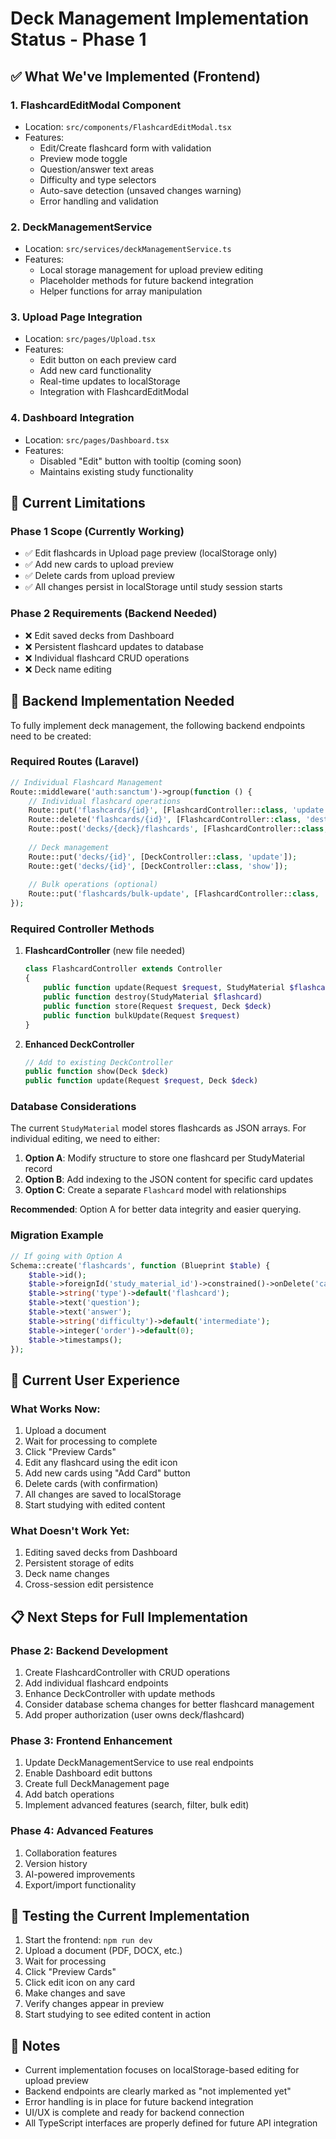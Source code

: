 # Deck Management Implementation Status - Phase 1

## ✅ What We've Implemented (Frontend)

### 1. **FlashcardEditModal Component**

- Location: `src/components/FlashcardEditModal.tsx`
- Features:
  - Edit/Create flashcard form with validation
  - Preview mode toggle
  - Question/answer text areas
  - Difficulty and type selectors
  - Auto-save detection (unsaved changes warning)
  - Error handling and validation

### 2. **DeckManagementService**

- Location: `src/services/deckManagementService.ts`
- Features:
  - Local storage management for upload preview editing
  - Placeholder methods for future backend integration
  - Helper functions for array manipulation

### 3. **Upload Page Integration**

- Location: `src/pages/Upload.tsx`
- Features:
  - Edit button on each preview card
  - Add new card functionality
  - Real-time updates to localStorage
  - Integration with FlashcardEditModal

### 4. **Dashboard Integration**

- Location: `src/pages/Dashboard.tsx`
- Features:
  - Disabled "Edit" button with tooltip (coming soon)
  - Maintains existing study functionality

## 🚧 Current Limitations

### **Phase 1 Scope (Currently Working)**

- ✅ Edit flashcards in Upload page preview (localStorage only)
- ✅ Add new cards to upload preview
- ✅ Delete cards from upload preview
- ✅ All changes persist in localStorage until study session starts

### **Phase 2 Requirements (Backend Needed)**

- ❌ Edit saved decks from Dashboard
- ❌ Persistent flashcard updates to database
- ❌ Individual flashcard CRUD operations
- ❌ Deck name editing

## 🔧 Backend Implementation Needed

To fully implement deck management, the following backend endpoints need to be created:

### **Required Routes (Laravel)**

```php
// Individual Flashcard Management
Route::middleware('auth:sanctum')->group(function () {
    // Individual flashcard operations
    Route::put('flashcards/{id}', [FlashcardController::class, 'update']);
    Route::delete('flashcards/{id}', [FlashcardController::class, 'destroy']);
    Route::post('decks/{deck}/flashcards', [FlashcardController::class, 'store']);
    
    // Deck management
    Route::put('decks/{id}', [DeckController::class, 'update']);
    Route::get('decks/{id}', [DeckController::class, 'show']);
    
    // Bulk operations (optional)
    Route::put('flashcards/bulk-update', [FlashcardController::class, 'bulkUpdate']);
});
```

### **Required Controller Methods**

1. **FlashcardController** (new file needed)

   ```php
   class FlashcardController extends Controller
   {
       public function update(Request $request, StudyMaterial $flashcard)
       public function destroy(StudyMaterial $flashcard)
       public function store(Request $request, Deck $deck)
       public function bulkUpdate(Request $request)
   }
   ```

2. **Enhanced DeckController**

   ```php
   // Add to existing DeckController
   public function show(Deck $deck)
   public function update(Request $request, Deck $deck)
   ```

### **Database Considerations**

The current `StudyMaterial` model stores flashcards as JSON arrays. For individual editing, we need to either:

1. **Option A**: Modify structure to store one flashcard per StudyMaterial record
2. **Option B**: Add indexing to the JSON content for specific card updates
3. **Option C**: Create a separate `Flashcard` model with relationships

**Recommended**: Option A for better data integrity and easier querying.

### **Migration Example**

```php
// If going with Option A
Schema::create('flashcards', function (Blueprint $table) {
    $table->id();
    $table->foreignId('study_material_id')->constrained()->onDelete('cascade');
    $table->string('type')->default('flashcard');
    $table->text('question');
    $table->text('answer');
    $table->string('difficulty')->default('intermediate');
    $table->integer('order')->default(0);
    $table->timestamps();
});
```

## 🎯 Current User Experience

### **What Works Now:**

1. Upload a document
2. Wait for processing to complete
3. Click "Preview Cards"
4. Edit any flashcard using the edit icon
5. Add new cards using "Add Card" button
6. Delete cards (with confirmation)
7. All changes are saved to localStorage
8. Start studying with edited content

### **What Doesn't Work Yet:**

1. Editing saved decks from Dashboard
2. Persistent storage of edits
3. Deck name changes
4. Cross-session edit persistence

## 📋 Next Steps for Full Implementation

### **Phase 2: Backend Development**

1. Create FlashcardController with CRUD operations
2. Add individual flashcard endpoints
3. Enhance DeckController with update methods
4. Consider database schema changes for better flashcard management
5. Add proper authorization (user owns deck/flashcard)

### **Phase 3: Frontend Enhancement**

1. Update DeckManagementService to use real endpoints
2. Enable Dashboard edit buttons
3. Create full DeckManagement page
4. Add batch operations
5. Implement advanced features (search, filter, bulk edit)

### **Phase 4: Advanced Features**

1. Collaboration features
2. Version history
3. AI-powered improvements
4. Export/import functionality

## 🧪 Testing the Current Implementation

1. Start the frontend: `npm run dev`
2. Upload a document (PDF, DOCX, etc.)
3. Wait for processing
4. Click "Preview Cards"
5. Click edit icon on any card
6. Make changes and save
7. Verify changes appear in preview
8. Start studying to see edited content in action

## 📝 Notes

- Current implementation focuses on localStorage-based editing for upload preview
- Backend endpoints are clearly marked as "not implemented yet"
- Error handling is in place for future backend integration
- UI/UX is complete and ready for backend connection
- All TypeScript interfaces are properly defined for future API integration
